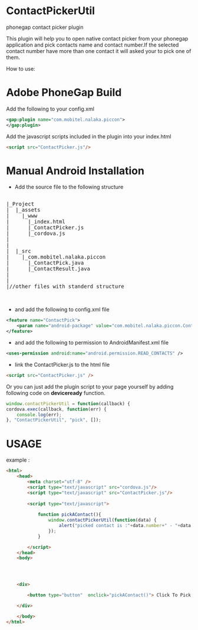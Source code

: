 ContactPickerUtil
=================

phonegap contact picker plugin


This plugin will help you to open native contact picker from your phonegap application and pick contacts name 
and contact number.If the selected contact number have more than one contact it will asked your to pick one of them.


How to use:

Adobe PhoneGap Build
=====================

Add the following to your config.xml

```xml
<gap:plugin name="com.mobitel.nalaka.piccon">
</gap:plugin>
```

Add the javascript scripts included in the plugin into your index.html

```html
<script src="ContactPicker.js"/>
```

Manual Android Installation
=============================


* Add the source file to the following structure

<pre>

|_Project
|  |_assets
|    |_www
|      |_index.html
|      |_ContactPicker.js
|      |_cordova.js
|
|
|  |_src
|    |_com.mobitel.nalaka.piccon
|      |_ContactPick.java
|      |_ContactResult.java
|
|
|//other files with standerd structure


</pre>

* and add the following to config.xml file

```xml
<feature name="ContactPick">
    <param name="android-package" value="com.mobitel.nalaka.piccon.ContactPick" />
</feature>
```

* and add the following to permission to AndroidManifest.xml file

```xml
<uses-permission android:name="android.permission.READ_CONTACTS" />
```
    
* link the ContactPicker.js to the html file

```html
<script src="ContactPicker.js" />
```

Or you can just add the plugin script to your page yourself by adding following code on <b>deviceready</b> function.

```js
window.contactPickerUtil = function(callback) {
cordova.exec(callback, function(err) {
    console.log(err);
}, "ContactPickerUtil", "pick", []);
```

USAGE
=======

example :
```html
<html>
    <head>
        <meta charset="utf-8" />
        <script type="text/javascript" src="cordova.js"/>
        <script type="text/javascript" src="ContactPicker.js"/>
        
        <script type="text/javascript">
           
            function pickAContact(){
                window.contactPickerUtil(function(data) {
                    alert("picked contact is :"+data.number+" - "+data.name);
                });
            }

        </script>
    </head>
    <body>

        


    <div>

        <button type="button"  onclick="pickAContact()"> Click To Pick </button>

    </div>

    </body>
</html>
```
